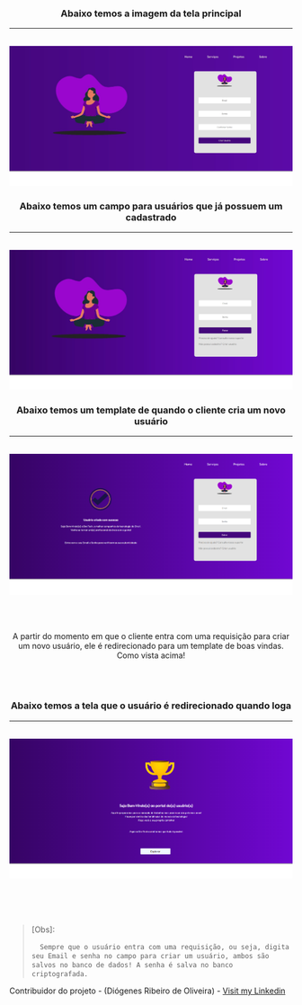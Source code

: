 <h3 align='center'> Abaixo temos a imagem da tela principal </h3>

<hr>
<br>

<img src='paginaInicial.jpg'>

<br>

<h3 align='center'> Abaixo temos um campo para usuários que já possuem um cadastrado </h3>

<hr>
<br>

<img src='localLogin.jpg'>

<br>

<h3 align='center'> Abaixo temos um template de quando o cliente cria um novo usuário </h3>
<hr>
<br>

<img src='userEnter.png'>

<br><br>

<p align='center'> A partir do momento em que o cliente entra com uma requisição para criar um novo usuário, ele é redirecionado para um template de boas vindas. Como vista acima! </p>

<br><br>

<h3 align='center'> Abaixo temos a tela que o usuário é redirecionado quando loga </h3>

<hr>
<br>

<img src='wellComeToPortalUser.png'>

<br><br><br>

> [Obs]: 
>
>       Sempre que o usuário entra com uma requisição, ou seja, digita seu Email e senha no campo para criar um usuário, ambos são salvos no banco de dados! A senha é salva no banco criptografada.

Contribuidor do projeto - (Diógenes Ribeiro de Oliveira) - [Visit my Linkedin](https://www.linkedin.com/in/diogenesriboliveira/)